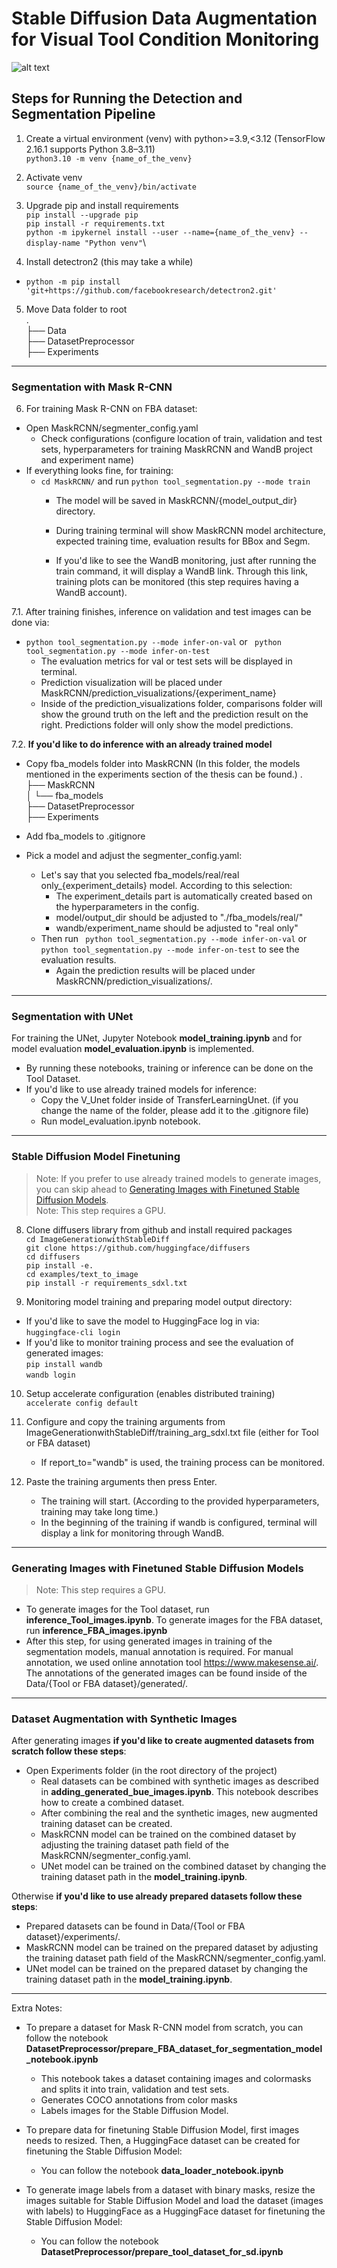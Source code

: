 # Stable Diffusion Data Augmentation for Visual Tool Condition Monitoring
![alt text](system_arch.png)
## Steps for Running the Detection and Segmentation Pipeline
1. Create a virtual environment (venv) with python>=3.9,<3.12  (TensorFlow 2.16.1 supports Python 3.8–3.11) \
`` python3.10 -m venv {name_of_the_venv} ``

2. Activate venv \
`` source {name_of_the_venv}/bin/activate ``

3. Upgrade pip and install requirements \
`` pip install --upgrade pip `` \
`` pip install -r requirements.txt ``\
`` python -m ipykernel install --user --name={name_of_the_venv} --display-name "Python venv" ``\

4. Install detectron2 (this may take a while)
- ``python -m pip install 'git+https://github.com/facebookresearch/detectron2.git' ``
5. Move Data folder to root \
. \
├── Data \
├── DatasetPreprocessor \
├── Experiments

----------------------
### Segmentation with Mask R-CNN
6. For training Mask R-CNN on FBA dataset:
- Open MaskRCNN/segmenter_config.yaml
    - Check configurations (configure location of train, validation and test sets, hyperparameters for training MaskRCNN and WandB project and experiment name)
- If everything looks fine, for training:
    - ``cd MaskRCNN/`` and run ``python tool_segmentation.py --mode train``
        - The model will be saved in MaskRCNN/{model_output_dir} directory.

        - During training terminal will show MaskRCNN model architecture, expected training time, evaluation results for BBox and Segm. 
        - If you'd like to see the WandB monitoring, just after running the train command, it will display a WandB link. Through this link, training plots can be monitored (this step requires having a WandB account).

7.1. After training finishes, inference on validation and test images can be done via:
- ``python tool_segmentation.py --mode infer-on-val`` or `` python tool_segmentation.py --mode infer-on-test``
    - The evaluation metrics for val or test sets will be displayed in terminal.
    - Prediction visualization will be placed under MaskRCNN/prediction_visualizations/{experiment_name}
    - Inside of the prediction_visualizations folder, comparisons folder will show the ground truth on the left and the prediction result on the right. Predictions folder will only show the model predictions.

7.2. **If you'd like to do inference with an already trained model**
- Copy fba_models folder into MaskRCNN (In this folder, the models mentioned in the experiments section of the thesis can be found.)
    .  
    ├── MaskRCNN  
    │   └── fba_models  
    ├── DatasetPreprocessor  
    ├── Experiments

- Add fba_models to .gitignore
- Pick a model and adjust the segmenter_config.yaml:
    - Let's say that you selected fba_models/real/real only_{experiment_details} model. According to this selection:
        - The experiment_details part is automatically created based on the hyperparameters in the config. 
        - model/output_dir should be adjusted to "./fba_models/real/"
        - wandb/experiment_name should be adjusted to "real only" 
    - Then run `` python tool_segmentation.py --mode infer-on-val`` or `` python tool_segmentation.py --mode infer-on-test`` to see the evaluation results.     
        - Again the prediction results will be placed under MaskRCNN/prediction_visualizations/. 

----------------------
### Segmentation with UNet
For training the UNet, Jupyter Notebook **model_training.ipynb** and for model evaluation **model_evaluation.ipynb** is implemented.
- By running these notebooks, training or inference can be done on the Tool Dataset.
- If you'd like to use already trained models for inference:
    - Copy the V_Unet folder inside of TransferLearningUnet. (if you change the name of the folder, please add it to the .gitignore file)
    - Run model_evaluation.ipynb notebook.

-----------------------
### Stable Diffusion Model Finetuning
> Note: If you prefer to use already trained models to generate images, you can skip ahead to [Generating Images with Finetuned Stable Diffusion Models](#generating-images-with-finetuned-stable-diffusion-models). \
> Note: This step requires a GPU.
8. Clone diffusers library from github and install required packages \
    `` cd ImageGenerationwithStableDiff `` \
    `` git clone https://github.com/huggingface/diffusers `` \
    `` cd diffusers `` \
    `` pip install -e. `` \
    `` cd examples/text_to_image `` \
    `` pip install -r requirements_sdxl.txt `` 

9. Monitoring model training and preparing model output directory: 
- If you'd like to save the model to HuggingFace log in via: \
    `` huggingface-cli login ``
- If you'd like to monitor training process and see the evaluation of generated images: \
    `` pip install wandb ``\
    `` wandb login ``

10. Setup accelerate configuration (enables distributed training)\
    `` accelerate config default ``

11. Configure and copy the training arguments from ImageGenerationwithStableDiff/training_arg_sdxl.txt file (either for Tool or FBA dataset)
    - If report_to="wandb" is used, the training process can be monitored. 

12. Paste the training arguments then press Enter.
    - The training will start. (According to the provided hyperparameters, training may take long time.)
    - In the beginning of the training if wandb is configured, terminal will display a link for monitoring through WandB. 

--------------
### Generating Images with Finetuned Stable Diffusion Models
> Note: This step requires a GPU.
- To generate images for the Tool dataset, run **inference_Tool_images.ipynb**. To generate images for the FBA dataset, run **inference_FBA_images.ipynb**
- After this step, for using generated images in training of the segmentation models, manual annotation is required. For manual annotation, we used online annotation tool https://www.makesense.ai/. The annotations of the generated images can be found inside of the Data/{Tool or FBA dataset}/generated/.

--------------
### Dataset Augmentation with Synthetic Images
After generating images **if you'd like to create augmented datasets from scratch follow these steps**:
- Open Experiments folder (in the root directory of the project)
    - Real datasets can be combined with synthetic images as described in **adding_generated_bue_images.ipynb**. This notebook describes how to create a combined dataset. 
    - After combining the real and the synthetic images, new augmented training dataset can be created. 
    - MaskRCNN model can be trained on the combined dataset by adjusting the training dataset path field of the MaskRCNN/segmenter_config.yaml. 
    - UNet model can be trained on the combined dataset by changing the training dataset path in the **model_training.ipynb**.

Otherwise **if you'd like to use already prepared datasets follow these steps**:
- Prepared datasets can be found in Data/{Tool or FBA dataset}/experiments/. 
- MaskRCNN model can be trained on the prepared dataset by adjusting the training dataset path field of the MaskRCNN/segmenter_config.yaml. 
- UNet model can be trained on the prepared dataset by changing the training dataset path in the **model_training.ipynb**.

--------------
Extra Notes: 
- To prepare a dataset for Mask R-CNN model from scratch, you can follow the notebook **DatasetPreprocessor/prepare_FBA_dataset_for_segmentation_model_notebook.ipynb**
    - This notebook takes a dataset containing images and colormasks and splits it into train, validation and test sets.
    - Generates COCO annotations from color masks
    - Labels images for the Stable Diffusion Model.

- To prepare data for finetuning Stable Diffusion Model, first images needs to resized. Then, a HuggingFace dataset can be created for finetuning the Stable Diffusion Model:
    - You can follow the notebook **data_loader_notebook.ipynb**

- To generate image labels from a dataset with binary masks, resize the images suitable for Stable Diffusion Model and load the dataset (images with labels) to HuggingFace as a HuggingFace dataset for finetuning the Stable Diffusion Model:
    - You can follow the notebook **DatasetPreprocessor/prepare_tool_dataset_for_sd.ipynb**





